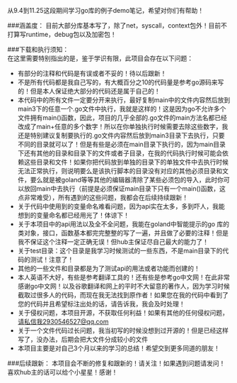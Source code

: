 从9.4到11.25这段期间学习go库的例子demo笔记，希望对你们有帮助！

###涵盖度：
目前大部分库基本写了，除了net，syscall，context包外！目前不打算写runtime，debug包以及加密包！

###下载和执行须知：  
在这里需要特别指出的是，鉴于学识有限，此项目会存在以下问题：

- 有部分的注释和代码是有误或者不妥的！待以后跟新！
- 不是所有代码都是我自己写的，有大概百分之10的代码量是参考go源码来写的！但是本人保证绝大部分的代码还是属于自己的！
- 本代码中的所有文件一定要分开来执行，最好复制main中的文件内容然后放到main3下的任意一个.go文件中执行，我就是这样的！这是因为go不允许多个文件拥有main()函数，因此，项目的几乎全部的.go文件的main方法名都已经改成了main+任意的多个数字！所以在你单独执行时候需要去除这些数字，我还是特别建议复制要执行的.go文件内容然后放到main3目录下去执行，只要不同的目录就可以了！但是有些是必须在main目录下执行的，因为main目录下还有其他的目录和目录下的文件或者子目录，在我的代码执行时候可能会依赖这些目录和文件！如果你把代码放到单独的目录下的单独文件中去执行时候无法正常执行，则说明要么是该执行脚本的目录没有对应的其他必须目录和文件，要么就是被goland等等其他的编辑器清除了某些必须包的导入，此时你可以放回main中去执行（前提是必须保证main目录下只有一个main()函数，这点非常难受），所有遇到的这些问题，我都会在后续持续跟新！
- 关于代码中使用到的变量命名难看问题，因为api实在太多，多到吓人，我能想到的变量命名都已经用光了！体谅下！
- 关于本项目中的api用法以及全不全问题，我能在goland中智能提示的go 库的类对象，接口，函数基本都完完整整的写了一遍，并且做了必要的注释！但是我不保证这个注释一定正确无误！但hub主保证尽自己最大的能力了！
- 关于test目录：这个目录是我学习时候测试的一些东西，不是main目录下的代码的测试！注意了！
- 其他的一些文件和目录都是为了测试api的用法或者功能而创建的！
- 本人英语不大好，有些是参考翻译工具的！还有些是参考go中文网！在此非常感谢go中文网！以及谷歌翻译和网上的平时不大留意的著作人，因为学习时候截取过很多人的代码，而现在我无法找到原作者！如果您在我的代码中看到了您的代码并且希望标注出处的话，请告诉我，我会及时处理！
- 关于侵权问题，本项目开源，不获取任何利益！如果有其他的任何侵权问题，请私信我2930546527@qq.com
- 关于一个文件代码过长问题，我当初写的时候没想到过开源的！但是已经这样写了，没办法，后期会把大文件分成较小的文件
- 本项目主要是对自己3个月以来的学习的总结！希望交到更多同道的朋友！

###后续跟新：
本项目会不断的修复和跟新的！请关注！如果遇到问题请发问！喜欢hub主的话可以给个小星星！感谢！
